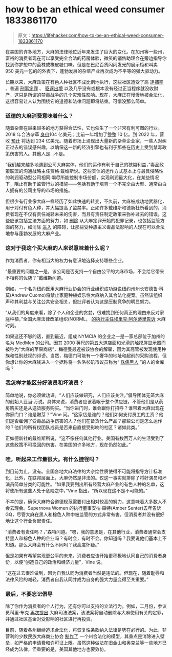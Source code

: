 # how to be an ethical weed consumer 1833861170

> 原文：<https://lifehacker.com/how-to-be-an-ethical-weed-consumer-1833861170>

在美国的许多地方，大麻的法律地位近年来发生了巨大的变化。在加州等一些州，富裕的消费者现在可以享受完全合法的药房体验，微笑的销售助理会在旁边指导你找到你梦想中的菌株或橡皮糖口味。但是在巴尼百货闪闪发光的展示柜和叫卖 950 美元一包的的外表下，蓬勃发展的杂草产业再次成为不平等的强大驱动力。

长期以来，大麻政策在有色人种社区不成比例地执行，这些社区遭受了高 [逮捕率](https://www.nytimes.com/2018/05/13/nyregion/marijuana-arrests-nyc-race.html) 、普遍 [刑事定罪](https://www.washingtonpost.com/news/the-fix/wp/2018/04/20/shifting-views-on-marijuana-highlight-just-how-differently-people-of-color-are-impacted-by-drug-laws/?utm_term=.9b2f60e2c854) 、 [驱逐出境](http://www.drugpolicy.org/news/2017/04/homeland-security-chief-marijuana-possession-grounds-deportation) 以及几乎没有或根本没有经过正当程序就没收财产，这只是所谓的禁毒战争的几个灾难性影响。现在，大麻正在慢慢地被合法化，这很容易让人认为围绕它的道德和法律问题即将结束。可惜没那么简单。



### 道德的大麻消费意味着什么？

随着杂草在越来越多的地方获得合法性，它也催生了一个非常有利可图的行业。2018 年合法杂草 [身价](https://www.nbcnews.com/news/us-news/legal-marijuana-industry-had-banner-year-2018-10b-worth-investments-n952256)104 亿美元；比前一年增加了整整 10 亿。到 2022 年，营收 [预计](https://www.forbes.com/sites/thomaspellechia/2018/06/26/in-2017-beyond-u-s-enjoys-the-highest-legal-cannabis-market-share-worldwide/#5136607c2d20) 将达到 234 亿美元。随着市场上涌现出大量新的杂草企业家，一些人对纠正过去的错误感兴趣，以确保这一新的经济引擎也有利于那些在历史上受到禁毒政策伤害的人。其他人是...不是。

“我们越来越多地遇到公司大麻实体，他们的运作有利于自己的狭隘利益，”毒品政策联盟的沟通战略主任贾格·戴维斯说。这些实体的运作方式基本上与最具侵略性的利润驱动型公司相同:竭尽所能控制市场份额，实现利润最大化，在某些情况下，阻止有助于监管行业的措施——包括有助于培育一个不完全由大型、通常由白人拥有的公司主导的市场的措施。

但很少有行业像大麻一样经历了如此快速的转变，不久前，大麻被成功地武器化，用于对付有色人种，并大幅提高了监禁率。正如许多戴维斯和德新社所看到的，消费者现在不仅有责任减轻未来的伤害，而且有责任制定政策来弥补过去的错误。这些应该包括立法方面的努力，如 [删除](https://www.npr.org/2019/02/26/698045482/san-francisco-to-expunge-thousands-of-marijuana-convictions) 从大麻定罪开始的犯罪记录，也包括监管方面的努力，如消除 [进入](https://free.vice.com/en_us/article/yw4pkw/weed-industry-equity-black-business) 的障碍，让那些受种族主义毒品法影响的人现在可以合法地参与蓬勃发展的大麻产业。





### 这对于我这个买大麻的人来说意味着什么呢？

作为消费者，你有相当大的权力有意识地选择支持哪些企业。

“最重要的问题之一是，该公司是否支持一个自由公平的大麻市场，不会给它带来不相称的优势？”戴维斯问道。

例如，一个名为纽约医用大麻行业协会的行业组织成功游说纽约州州长安德鲁·科莫(Andrew Cuomo)将禁止家庭种植娱乐性大麻纳入其合法化提案。虽然该组织声称其利益与关注公共安全相关，但批评者认为这是压制竞争的明显努力。



“从我们的角度来看，除了个人和企业的贪婪，很难找到任何真正的理由来反对家庭种植，”全国大麻法律改革组织(NORML， [的执行主任埃里克·阿尔蒂里告诉](https://www.marijuanamoment.net/marijuana-companies-urged-governor-to-ban-cannabis-home-cultivation-document-shows/) 大麻时刻。

如果这还不够的话，直到最近，组成 NYMCIA 的企业之一是一家总部位于加州的名为 MedMen 的公司。因其 2000 英尺的第五大道店面和光滑的触摸屏显示器而被称为“大麻的苹果商店”，梅德曼最近被该协会的解雇，因为其高管被发现使用种族和性别歧视的诽谤。当然，梅德门可能有一个奢华的地址和超前的采购流程，但你想让你的大麻钱进入一个据称将一名洛杉矶市议员称为“ [侏儒黑人](https://www.nydailynews.com/news/politics/ny-metro-medmen-dispensary-lawsuit-association-20190210-story.html) ”的人的金库吗？



### 我怎样才能区分好演员和坏演员？

简单地说，你必须做功课。“人们应该做研究，人们应该关注，”倡导团体无笼大麻的创始人亚当·万说。具体来说，消费者应该着眼于整个供应链，不管他们是从药房购买还是从送货服务购买。“当你进门时，谁会跟你打招呼？谁带着大麻出现在你家门口？谁是嫩芽？”Vine 问。“这家店是谁的？他们如何支付员工的工资？他们是否雇佣了受毒品战争伤害的人？他们在备货什么产品？那些公司是怎么运作的？他们的所有权团队成员是否来自直接受影响的社区？诸如此类。”



正如德新社的戴维斯所说，“这不像任何其他行业。美国有数百万人的生活受到了这些政策不可挽回的伤害，在美国的许多地方，现在仍然如此。”

### 哇，听起来工作量很大。有什么捷径吗？

到目前为止，没有。全国各地大麻法律的大杂烩性质使得不可能将指导方针标准化，此外，在联邦层面上，大麻仍然是非法的。仅这一事实就排除了将好演员和坏演员简单分类的可能性。“如果我要列出所有经营大麻产业的有色人种的名单，这将使所有这些人处于危险之中，”Vine 指出。“所以现在这不是不可能的。”

不幸的是，确保大麻符合道德规范需要付出相对较高的努力，这意味着大多数人不会去理会。Supernova Women 的执行董事安柏·森特(Amber Senter)去年告诉 GQ，尽管大麻在黑人和棕色人种中被监管的方式非常有害，但消费者并没有很好地让这个行业负起责任。



“消费者有责任吗？，”森特问道。“嗯，我的意思是，在其他行业，消费者通常会支持黑人和棕色人种的企业吗？有时会，有时不会。你知道吗？我要说他们基本上不知道。那么大麻会有什么不同吗？我高度怀疑。”

但是如果有希望实现更公平的未来，消费者应该开始更积极地认同自己的消费者身份，以便“创造自己的政治和经济力量”，Vine 说。

“这在过去很难做到，因为自我认同为消费者当然是违法的。但现在，随着耻辱和法律风险的减轻，消费者自我认同并成为自身的强大力量变得至关重要。”



### 最后，不要忘记倡导

除了你作为消费者的个人行为，还有你可以支持的立法行为。例如，二月份，参议员科里·布克 [再次提出](https://www.booker.senate.gov/?p=press_release&id=892) 大麻司法法案，该法案将自动删除与大麻使用有关的定罪，并通过社区基金对受影响的社区进行再投资。

目前，随着各州继续追求合法化，将恢复性条款纳入法律是势在必行的。为此，非营利的少数民族大麻商业协会 [制作了](https://minoritycannabis.org/mcba-model-state-legalization-bill/) 一个州合法化的模型，其重点是消除进入壁垒，如严格的申请费和许可证上限。虽然这种做法在旧金山和奥克兰等一些地方已经成为法律，但重要的是，美国其他地方也要效仿。